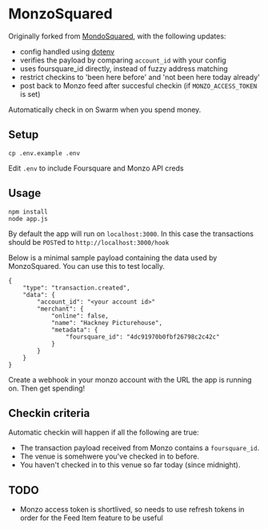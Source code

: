 # MonzoSquared

Originally forked from [MondoSquared](https://github.com/DanToml/MondoSquared), with the following updates:

 - config handled using [dotenv](https://www.npmjs.com/package/dotenv)
 - verifies the payload by comparing `account_id` with your config
 - uses foursquare_id directly, instead of fuzzy address matching
 - restrict checkins to 'been here before' and 'not been here today already'
 - post back to Monzo feed after succesful checkin (if `MONZO_ACCESS_TOKEN` is set)

Automatically check in on Swarm when you spend money.

## Setup

	cp .env.example .env

Edit `.env` to include Foursquare and Monzo API creds

## Usage

	npm install
	node app.js

By default the app will run on `localhost:3000`. In this case the transactions should be `POST`ed to `http://localhost:3000/hook`

Below is a minimal sample payload containing the data used by MonzoSquared. You can use this to test locally.

	{
		"type": "transaction.created",
		"data": {
			"account_id": "<your account id>"
			"merchant": {
				"online": false,
				"name": "Hackney Picturehouse",
				"metadata": {
					"foursquare_id": "4dc91970b0fbf26798c2c42c"
				}
			}
		}
	}


Create a webhook in your monzo account with the URL the app is running on. Then get spending!


## Checkin criteria

Automatic checkin will happen if all the following are true:

 - The transaction payload received from Monzo contains a `foursquare_id`.
 - The venue is somehwere you've checked in to before.
 - You haven't checked in to this venue so far today (since midnight).


## TODO

 - Monzo access token is shortlived, so needs to use refresh tokens in order for the Feed Item feature to be useful

